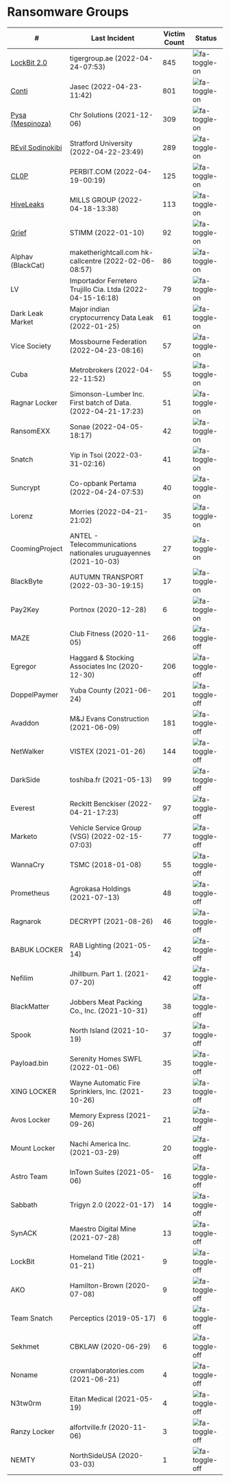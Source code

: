 # Ransomware Groups

| #                                                            | Last Incident                                                      | Victim Count | Status
| -------------------------------------------------------------| -------------------------------------------------------------------|--------------|------------
| [LockBit 2.0](/ransomwaregroups/lockbit2.0)                  | tigergroup.ae (2022-04-24-07:53)                                   | 845          | ![fa-toggle-on](/pictures/button-on.png)
| [Conti](/ransomwaregroups/conti)                             | Jasec (2022-04-23-11:42)                                           | 801          | ![fa-toggle-on](/pictures/button-on.png)
| [Pysa (Mespinoza)](/ransomwaregroups/pysa-mespinoza)         | Chr Solutions (2021-12-06)                                         | 309          | ![fa-toggle-on](/pictures/button-on.png)
| [REvil Sodinokibi](/ransomwaregroups/revil)                  | Stratford University (2022-04-22-23:49)                            | 289          | ![fa-toggle-on](/pictures/button-on.png)
| [CL0P](/ransomwaregroups/cl0p)                               | PERBIT.COM (2022-04-19-00:19)                                      | 125          | ![fa-toggle-on](/pictures/button-on.png)
| [HiveLeaks](/ransomwaregroups/hiveleaks)                     | MILLS GROUP (2022-04-18-13:38)                                     | 113          | ![fa-toggle-on](/pictures/button-on.png)
| [Grief](/ransomwaregroups/grief)                             | STIMM (2022-01-10)                                                 | 92           | ![fa-toggle-on](/pictures/button-on.png)
| Alphav (BlackCat)                                            | maketherightcall.com hk-callcentre (2022-02-06-08:57)              | 86           | ![fa-toggle-on](/pictures/button-on.png)
| LV                                                           | Importador Ferretero Trujillo Cia. Ltda (2022-04-15-16:18)         | 79           | ![fa-toggle-on](/pictures/button-on.png)
| Dark Leak Market                                             | Major indian cryptocurrency Data Leak (2022-01-25)                 | 61           | ![fa-toggle-on](/pictures/button-on.png)
| Vice Society                                                 | Mossbourne Federation (2022-04-23-08:16)                           | 57           | ![fa-toggle-on](/pictures/button-on.png)
| Cuba                                                         | Metrobrokers (2022-04-22-11:52)                                    | 55           | ![fa-toggle-on](/pictures/button-on.png)
| Ragnar Locker                                                | Simonson-Lumber Inc. First batch of Data. (2022-04-21-17:23)       | 51           | ![fa-toggle-on](/pictures/button-on.png)
| RansomEXX                                                    | Sonae (2022-04-05-18:17)                                           | 42           | ![fa-toggle-on](/pictures/button-on.png)
| Snatch                                                       | Yip in Tsoi (2022-03-31-02:16)                                     | 41           | ![fa-toggle-on](/pictures/button-on.png)
| Suncrypt                                                     | Co-opbank Pertama (2022-04-24-07:53)                               | 40           | ![fa-toggle-on](/pictures/button-on.png)
| Lorenz                                                       | Morries (2022-04-21-21:02)                                         | 35           | ![fa-toggle-on](/pictures/button-on.png)
| CoomingProject                                               | ANTEL - Telecommunications nationales uruguayennes (2021-10-03)    | 27           | ![fa-toggle-on](/pictures/button-on.png)
| BlackByte                                                    | AUTUMN TRANSPORT (2022-03-30-19:15)                                | 17           | ![fa-toggle-on](/pictures/button-on.png)
| Pay2Key                                                      | Portnox (2020-12-28)                                               | 6            | ![fa-toggle-on](/pictures/button-on.png)
| MAZE                                                         | Club Fitness (2020-11-05)                                          | 266          | ![fa-toggle-off](/pictures/button-off.png)
| Egregor                                                      | Haggard & Stocking Associates Inc (2020-12-30)                     | 206          | ![fa-toggle-off](/pictures/button-off.png)
| DoppelPaymer                                                 | Yuba County (2021-06-24)                                           | 201          | ![fa-toggle-off](/pictures/button-off.png)
| Avaddon                                                      | M&J Evans Construction (2021-06-09)                                | 181          | ![fa-toggle-off](/pictures/button-off.png)
| NetWalker                                                    | VISTEX (2021-01-26)                                                | 144          | ![fa-toggle-off](/pictures/button-off.png)
| DarkSide                                                     | toshiba.fr (2021-05-13)                                            | 99           | ![fa-toggle-off](/pictures/button-off.png)
| Everest                                                      | Reckitt Benckiser (2022-04-21-17:23)                               | 97           | ![fa-toggle-off](/pictures/button-off.png)
| Marketo                                                      | Vehicle Service Group (VSG) (2022-02-15-07:03)                     | 77           | ![fa-toggle-off](/pictures/button-off.png)
| WannaCry                                                     | TSMC (2018-01-08)                                                  | 55           | ![fa-toggle-off](/pictures/button-off.png)
| Prometheus                                                   | Agrokasa Holdings (2021-07-13)                                     | 48           | ![fa-toggle-off](/pictures/button-off.png)
| Ragnarok                                                     | DECRYPT (2021-08-26)                                               | 46           | ![fa-toggle-off](/pictures/button-off.png)
| BABUK LOCKER                                                 | RAB Lighting (2021-05-14)                                          | 42           | ![fa-toggle-off](/pictures/button-off.png)
| Nefilim                                                      | Jhillburn. Part 1. (2021-07-20)                                    | 42           | ![fa-toggle-off](/pictures/button-off.png)
| BlackMatter                                                  | Jobbers Meat Packing Co., Inc. (2021-10-31)                        | 38           | ![fa-toggle-off](/pictures/button-off.png)
| Spook                                                        | North Island (2021-10-19)                                          | 37           | ![fa-toggle-off](/pictures/button-off.png)
| Payload.bin                                                  | Serenity Homes SWFL (2022-01-06)                                   | 35           | ![fa-toggle-off](/pictures/button-off.png)
| XING LOCKER                                                  | Wayne Automatic Fire Sprinklers, Inc. (2021-10-26)                 | 23           | ![fa-toggle-off](/pictures/button-off.png)
| Avos Locker                                                  | Memory Express (2021-09-26)                                        | 21           | ![fa-toggle-off](/pictures/button-off.png)
| Mount Locker                                                 | Nachi America Inc. (2021-03-29)                                    | 20           | ![fa-toggle-off](/pictures/button-off.png)
| Astro Team                                                   | InTown Suites (2021-05-06)                                         | 16           | ![fa-toggle-off](/pictures/button-off.png)
| Sabbath                                                      | Trigyn 2.0 (2022-01-17)                                            | 14           | ![fa-toggle-off](/pictures/button-off.png)
| SynACK                                                       | Maestro Digital Mine (2021-07-28)                                  | 13           | ![fa-toggle-off](/pictures/button-off.png)
| LockBit                                                      | Homeland Title (2021-01-21)                                        | 9            | ![fa-toggle-off](/pictures/button-off.png)
| AKO                                                          | Hamilton-Brown (2020-07-08)                                        | 9            | ![fa-toggle-off](/pictures/button-off.png)
| Team Snatch                                                  | Perceptics (2019-05-17)                                            | 6            | ![fa-toggle-off](/pictures/button-off.png)
| Sekhmet                                                      | CBKLAW (2020-06-29)                                                | 6            | ![fa-toggle-off](/pictures/button-off.png)
| Noname                                                       | crownlaboratories.com (2021-06-21)                                 | 4            | ![fa-toggle-off](/pictures/button-off.png)
| N3tw0rm                                                      | Eitan Medical (2021-05-19)                                         | 4            | ![fa-toggle-off](/pictures/button-off.png)
| Ranzy Locker                                                 | alfortville.fr (2020-11-06)                                        | 3            | ![fa-toggle-off](/pictures/button-off.png)
| NEMTY                                                        | NorthSideUSA (2020-03-03)                                          | 1            | ![fa-toggle-off](/pictures/button-off.png)